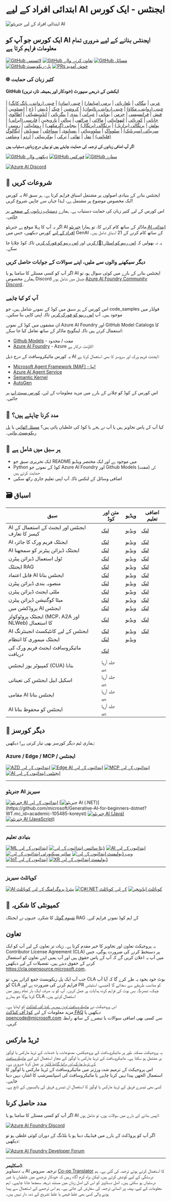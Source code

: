 <!--
CO_OP_TRANSLATOR_METADATA:
{
  "original_hash": "6a1ba0bd2cbfa4db17890fa34776225c",
  "translation_date": "2025-10-24T08:51:38+00:00",
  "source_file": "README.md",
  "language_code": "ur"
}
-->
# ابتدائی افراد کے لیے AI ایجنٹس - ایک کورس

![ابتدائی افراد کے لیے جنریٹو AI](../../translated_images/repo-thumbnailv2.06f4a48036fde647f6ba4eb19f5651babe59bb30e972748afb349e47725d7601.ur.png)

## ایک کورس جو آپ کو AI ایجنٹس بنانے کے لیے ضروری تمام معلومات فراہم کرتا ہے

[![GitHub لائسنس](https://img.shields.io/github/license/microsoft/ai-agents-for-beginners.svg)](https://github.com/microsoft/ai-agents-for-beginners/blob/master/LICENSE?WT.mc_id=academic-105485-koreyst)
[![GitHub تعاون کرنے والے](https://img.shields.io/github/contributors/microsoft/ai-agents-for-beginners.svg)](https://GitHub.com/microsoft/ai-agents-for-beginners/graphs/contributors/?WT.mc_id=academic-105485-koreyst)
[![GitHub مسائل](https://img.shields.io/github/issues/microsoft/ai-agents-for-beginners.svg)](https://GitHub.com/microsoft/ai-agents-for-beginners/issues/?WT.mc_id=academic-105485-koreyst)
[![GitHub پل-ریکویسٹ](https://img.shields.io/github/issues-pr/microsoft/ai-agents-for-beginners.svg)](https://GitHub.com/microsoft/ai-agents-for-beginners/pulls/?WT.mc_id=academic-105485-koreyst)
[![PRs خوش آمدید](https://img.shields.io/badge/PRs-welcome-brightgreen.svg?style=flat-square)](http://makeapullrequest.com?WT.mc_id=academic-105485-koreyst)

### 🌐 کثیر زبان کی حمایت

#### GitHub ایکشن کے ذریعے سپورٹ (خودکار اور ہمیشہ تازہ ترین)

<!-- CO-OP TRANSLATOR LANGUAGES TABLE START -->
[عربی](../ar/README.md) | [بنگالی](../bn/README.md) | [بلغاریائی](../bg/README.md) | [برمی (میانمار)](../my/README.md) | [چینی (سادہ)](../zh/README.md) | [چینی (روایتی، ہانگ کانگ)](../hk/README.md) | [چینی (روایتی، مکاؤ)](../mo/README.md) | [چینی (روایتی، تائیوان)](../tw/README.md) | [کروشین](../hr/README.md) | [چیک](../cs/README.md) | [ڈینش](../da/README.md) | [ڈچ](../nl/README.md) | [ایسٹونین](../et/README.md) | [فنش](../fi/README.md) | [فرانسیسی](../fr/README.md) | [جرمن](../de/README.md) | [یونانی](../el/README.md) | [عبرانی](../he/README.md) | [ہندی](../hi/README.md) | [ہنگریائی](../hu/README.md) | [انڈونیشیائی](../id/README.md) | [اطالوی](../it/README.md) | [جاپانی](../ja/README.md) | [کوریائی](../ko/README.md) | [لتھوانیائی](../lt/README.md) | [مالائی](../ms/README.md) | [مراٹھی](../mr/README.md) | [نیپالی](../ne/README.md) | [نارویجین](../no/README.md) | [فارسی (ایرانی)](../fa/README.md) | [پولش](../pl/README.md) | [پرتگالی (برازیل)](../br/README.md) | [پرتگالی (پرتگال)](../pt/README.md) | [پنجابی (گرمکھی)](../pa/README.md) | [رومانیائی](../ro/README.md) | [روسی](../ru/README.md) | [سربیائی (سیریلیک)](../sr/README.md) | [سلوواک](../sk/README.md) | [سلووینیائی](../sl/README.md) | [ہسپانوی](../es/README.md) | [سواحلی](../sw/README.md) | [سویڈش](../sv/README.md) | [ٹیگالوگ (فلپائنی)](../tl/README.md) | [تمل](../ta/README.md) | [تھائی](../th/README.md) | [ترکی](../tr/README.md) | [یوکرینیائی](../uk/README.md) | [اردو](./README.md) | [ویتنامی](../vi/README.md)
<!-- CO-OP TRANSLATOR LANGUAGES TABLE END -->

**اگر آپ اضافی زبانوں کی ترجمہ کی حمایت چاہتے ہیں تو [یہاں](https://github.com/Azure/co-op-translator/blob/main/getting_started/supported-languages.md) درج زبانیں دستیاب ہیں**

[![GitHub دیکھنے والے](https://img.shields.io/github/watchers/microsoft/ai-agents-for-beginners.svg?style=social&label=Watch)](https://GitHub.com/microsoft/ai-agents-for-beginners/watchers/?WT.mc_id=academic-105485-koreyst)
[![GitHub فورکس](https://img.shields.io/github/forks/microsoft/ai-agents-for-beginners.svg?style=social&label=Fork)](https://GitHub.com/microsoft/ai-agents-for-beginners/network/?WT.mc_id=academic-105485-koreyst)
[![GitHub ستارز](https://img.shields.io/github/stars/microsoft/ai-agents-for-beginners.svg?style=social&label=Star)](https://GitHub.com/microsoft/ai-agents-for-beginners/stargazers/?WT.mc_id=academic-105485-koreyst)

[![Azure AI Discord](https://dcbadge.limes.pink/api/server/kzRShWzttr)](https://discord.gg/kzRShWzttr)


## 🌱 شروعات کریں

یہ کورس AI ایجنٹس بنانے کے بنیادی اصولوں پر مشتمل اسباق فراہم کرتا ہے۔ ہر سبق ایک مخصوص موضوع پر مشتمل ہے، لہذا جہاں سے چاہیں شروع کریں!

اس کورس کے لیے کثیر زبان کی حمایت دستیاب ہے۔ ہمارے [دستیاب زبانوں کے صفحے پر جائیں](../..)۔

اگر یہ آپ کا پہلا موقع ہے جنریٹو AI ماڈلز کے ساتھ کام کرنے کا، تو ہمارا [جنریٹو AI ابتدائی افراد کے لیے](https://aka.ms/genai-beginners) کورس دیکھیں، جس میں GenAI کے ساتھ کام کرنے کے 21 اسباق شامل ہیں۔

یہ نہ بھولیں کہ [اس ریپو کو اسٹار (🌟) کریں](https://docs.github.com/en/get-started/exploring-projects-on-github/saving-repositories-with-stars?WT.mc_id=academic-105485-koreyst) اور [اس ریپو کو فورک کریں](https://github.com/microsoft/ai-agents-for-beginners/fork) تاکہ کوڈ چلایا جا سکے۔

### دیگر سیکھنے والوں سے ملیں، اپنے سوالات کے جوابات حاصل کریں

اگر آپ کو کسی مسئلے کا سامنا ہو یا AI ایجنٹس بنانے کے بارے میں کوئی سوال ہو، تو ہمارے مخصوص Discord چینل میں شامل ہوں [Azure AI Foundry Community Discord](https://aka.ms/ai-agents/discord)۔

### آپ کو کیا چاہیے

اس کورس کے ہر سبق میں کوڈ کے نمونے شامل ہیں، جو code_samples فولڈر میں موجود ہیں۔ آپ [اس ریپو کو فورک کریں](https://github.com/microsoft/ai-agents-for-beginners/fork) تاکہ اپنی کاپی بنا سکیں۔

ان مشقوں میں کوڈ کے نمونے Azure AI Foundry اور GitHub Model Catalogs کا استعمال کرتے ہیں تاکہ لینگویج ماڈلز کے ساتھ تعامل کیا جا سکے:

- [Github Models](https://aka.ms/ai-agents-beginners/github-models) - مفت / محدود
- [Azure AI Foundry](https://aka.ms/ai-agents-beginners/ai-foundry) - Azure اکاؤنٹ درکار ہے

یہ کورس مائیکروسافٹ کے درج ذیل AI ایجنٹ فریم ورک اور سروسز کا بھی استعمال کرتا ہے:

- [Microsoft Agent Framework (MAF) - نیا!](https://aka.ms/ai-agents-beginners/agent-framewrok)
- [Azure AI Agent Service](https://aka.ms/ai-agents-beginners/ai-agent-service)
- [Semantic Kernel](https://aka.ms/ai-agents-beginners/semantic-kernel)
- [AutoGen](https://aka.ms/ai-agents/autogen)

اس کورس کے کوڈ کو چلانے کے بارے میں مزید معلومات کے لیے، [کورس سیٹ اپ](./00-course-setup/README.md) پر جائیں۔

## 🙏 مدد کرنا چاہتے ہیں؟

کیا آپ کے پاس تجاویز ہیں یا آپ نے ہجے یا کوڈ کی غلطیاں پائی ہیں؟ [مسئلہ اٹھائیں](https://github.com/microsoft/ai-agents-for-beginners/issues?WT.mc_id=academic-105485-koreyst) یا [پل ریکویسٹ بنائیں](https://github.com/microsoft/ai-agents-for-beginners/pulls?WT.mc_id=academic-105485-koreyst)۔

## 📂 ہر سبق میں شامل ہے

- ایک تحریری سبق جو README میں موجود ہے اور ایک مختصر ویڈیو
- Python کوڈ کے نمونے جو Azure AI Foundry اور Github Models (مفت) کی حمایت کرتے ہیں
- اضافی وسائل کے لنکس تاکہ آپ اپنی تعلیم جاری رکھ سکیں

## 🗃️ اسباق

| **سبق**                                     | **متن اور کوڈ**                                   | **ویڈیو**                                                  | **اضافی تعلیم**                                                                      |
|---------------------------------------------|--------------------------------------------------|------------------------------------------------------------|---------------------------------------------------------------------------------------|
| AI ایجنٹس اور ایجنٹ کے استعمال کے کیسز کا تعارف | [لنک](./01-intro-to-ai-agents/README.md)         | [ویڈیو](https://youtu.be/3zgm60bXmQk?si=z8QygFvYQv-9WtO1)  | [لنک](https://aka.ms/ai-agents-beginners/collection?WT.mc_id=academic-105485-koreyst) |
| AI ایجنٹک فریم ورک کا جائزہ                  | [لنک](./02-explore-agentic-frameworks/README.md) | [ویڈیو](https://youtu.be/ODwF-EZo_O8?si=Vawth4hzVaHv-u0H)  | [لنک](https://aka.ms/ai-agents-beginners/collection?WT.mc_id=academic-105485-koreyst) |
| AI ایجنٹک ڈیزائن پیٹرنز کو سمجھنا            | [لنک](./03-agentic-design-patterns/README.md)    | [ویڈیو](https://youtu.be/m9lM8qqoOEA?si=BIzHwzstTPL8o9GF)  | [لنک](https://aka.ms/ai-agents-beginners/collection?WT.mc_id=academic-105485-koreyst) |
| ٹول استعمال ڈیزائن پیٹرن                     | [لنک](./04-tool-use/README.md)                   | [ویڈیو](https://youtu.be/vieRiPRx-gI?si=2z6O2Xu2cu_Jz46N)  | [لنک](https://aka.ms/ai-agents-beginners/collection?WT.mc_id=academic-105485-koreyst) |
| ایجنٹک RAG                                   | [لنک](./05-agentic-rag/README.md)                | [ویڈیو](https://youtu.be/WcjAARvdL7I?si=gKPWsQpKiIlDH9A3)  | [لنک](https://aka.ms/ai-agents-beginners/collection?WT.mc_id=academic-105485-koreyst) |
| قابل اعتماد AI ایجنٹس بنانا                  | [لنک](./06-building-trustworthy-agents/README.md)| [ویڈیو](https://youtu.be/iZKkMEGBCUQ?si=jZjpiMnGFOE9L8OK ) | [لنک](https://aka.ms/ai-agents-beginners/collection?WT.mc_id=academic-105485-koreyst) |
| منصوبہ بندی ڈیزائن پیٹرن                    | [لنک](./07-planning-design/README.md)            | [ویڈیو](https://youtu.be/kPfJ2BrBCMY?si=6SC_iv_E5-mzucnC)  | [لنک](https://aka.ms/ai-agents-beginners/collection?WT.mc_id=academic-105485-koreyst) |
| ملٹی ایجنٹ ڈیزائن پیٹرن                      | [لنک](./08-multi-agent/README.md)                | [ویڈیو](https://youtu.be/V6HpE9hZEx0?si=rMgDhEu7wXo2uo6g)  | [لنک](https://aka.ms/ai-agents-beginners/collection?WT.mc_id=academic-105485-koreyst) |
| میٹا کوگنیشن ڈیزائن پیٹرن                    | [لنک](./09-metacognition/README.md)              | [ویڈیو](https://youtu.be/His9R6gw6Ec?si=8gck6vvdSNCt6OcF)  | [لنک](https://aka.ms/ai-agents-beginners/collection?WT.mc_id=academic-105485-koreyst) |
| پروڈکشن میں AI ایجنٹس                        | [لنک](./10-ai-agents-production/README.md)       | [ویڈیو](https://youtu.be/l4TP6IyJxmQ?si=31dnhexRo6yLRJDl)  | [لنک](https://aka.ms/ai-agents-beginners/collection?WT.mc_id=academic-105485-koreyst) |
| ایجنٹک پروٹوکولز (MCP، A2A اور NLWeb) کا استعمال | [لنک](./11-agentic-protocols/README.md)           | [ویڈیو](https://youtu.be/X-Dh9R3Opn8)                                 | [لنک](https://aka.ms/ai-agents-beginners/collection?WT.mc_id=academic-105485-koreyst) |
| AI ایجنٹس کے لیے کانٹیکسٹ انجینئرنگ            | [لنک](./12-context-engineering/README.md)         | [ویڈیو](https://youtu.be/F5zqRV7gEag)                                 | [لنک](https://aka.ms/ai-agents-beginners/collection?WT.mc_id=academic-105485-koreyst) |
| ایجنٹک میموری کا انتظام                      | [لنک](./13-agent-memory/README.md)     |      [ویڈیو](https://youtu.be/QrYbHesIxpw?si=vZkVwKrQ4ieCcIPx)                                                      |                                                                                        |
| مائیکروسافٹ ایجنٹ فریم ورک کی دریافت                         | [لنک](./14-microsoft-agent-framework/README.md)                            |                                                            |                                                                                        |
| کمپیوٹر یوز ایجنٹس (CUA) بنانا           | جلد آرہا ہے                            |                                                            |                                                                                        |
| اسکیل ایبل ایجنٹس کی تعیناتی                    | جلد آرہا ہے                            |                                                            |                                                                                        |
| مقامی AI ایجنٹس بنانا                     | جلد آرہا ہے                               |                                                            |                                                                                        |
| AI ایجنٹس کو محفوظ بنانا                           | جلد آرہا ہے                               |                                                            |                                                                                        |

## 🎒 دیگر کورسز

ہماری ٹیم دیگر کورسز بھی تیار کرتی ہے! دیکھیں:

### Azure / Edge / MCP / ایجنٹس
[![AZD ابتدائیوں کے لیے](https://img.shields.io/badge/AZD%20for%20Beginners-0078D4?style=for-the-badge&labelColor=E5E7EB&color=0078D4)](https://github.com/microsoft/AZD-for-beginners?WT.mc_id=academic-105485-koreyst)
[![Edge AI ابتدائیوں کے لیے](https://img.shields.io/badge/Edge%20AI%20for%20Beginners-00B8E4?style=for-the-badge&labelColor=E5E7EB&color=00B8E4)](https://github.com/microsoft/edgeai-for-beginners?WT.mc_id=academic-105485-koreyst)
[![MCP ابتدائیوں کے لیے](https://img.shields.io/badge/MCP%20for%20Beginners-009688?style=for-the-badge&labelColor=E5E7EB&color=009688)](https://github.com/microsoft/mcp-for-beginners?WT.mc_id=academic-105485-koreyst)
[![AI ایجنٹس ابتدائیوں کے لیے](https://img.shields.io/badge/AI%20Agents%20for%20Beginners-00C49A?style=for-the-badge&labelColor=E5E7EB&color=00C49A)](https://github.com/microsoft/ai-agents-for-beginners?WT.mc_id=academic-105485-koreyst)

---

### جنریٹو AI سیریز
[![جنریٹو AI ابتدائیوں کے لیے](https://img.shields.io/badge/Generative%20AI%20for%20Beginners-8B5CF6?style=for-the-badge&labelColor=E5E7EB&color=8B5CF6)](https://github.com/microsoft/generative-ai-for-beginners?WT.mc_id=academic-105485-koreyst)
[![جنریٹو AI (.NET)](https://img.shields.io/badge/Generative%20AI%20(.NET)-9333EA?style=for-the-badge&labelColor=E5E7EB&color=9333EA)](https://github.com/microsoft/Generative-AI-for-beginners-dotnet?WT.mc_id=academic-105485-koreyst)
[![جنریٹو AI (Java)](https://img.shields.io/badge/Generative%20AI%20(Java)-C084FC?style=for-the-badge&labelColor=E5E7EB&color=C084FC)](https://github.com/microsoft/generative-ai-for-beginners-java?WT.mc_id=academic-105485-koreyst)
[![جنریٹو AI (JavaScript)](https://img.shields.io/badge/Generative%20AI%20(JavaScript)-E879F9?style=for-the-badge&labelColor=E5E7EB&color=E879F9)](https://github.com/microsoft/generative-ai-with-javascript?WT.mc_id=academic-105485-koreyst)

---

### بنیادی تعلیم
[![ML ابتدائیوں کے لیے](https://img.shields.io/badge/ML%20for%20Beginners-22C55E?style=for-the-badge&labelColor=E5E7EB&color=22C55E)](https://aka.ms/ml-beginners?WT.mc_id=academic-105485-koreyst)
[![ڈیٹا سائنس ابتدائیوں کے لیے](https://img.shields.io/badge/Data%20Science%20for%20Beginners-84CC16?style=for-the-badge&labelColor=E5E7EB&color=84CC16)](https://aka.ms/datascience-beginners?WT.mc_id=academic-105485-koreyst)
[![AI ابتدائیوں کے لیے](https://img.shields.io/badge/AI%20for%20Beginners-A3E635?style=for-the-badge&labelColor=E5E7EB&color=A3E635)](https://aka.ms/ai-beginners?WT.mc_id=academic-105485-koreyst)
[![سائبر سیکیورٹی ابتدائیوں کے لیے](https://img.shields.io/badge/Cybersecurity%20for%20Beginners-F97316?style=for-the-badge&labelColor=E5E7EB&color=F97316)](https://github.com/microsoft/Security-101?WT.mc_id=academic-96948-sayoung)
[![ویب ڈیولپمنٹ ابتدائیوں کے لیے](https://img.shields.io/badge/Web%20Dev%20for%20Beginners-EC4899?style=for-the-badge&labelColor=E5E7EB&color=EC4899)](https://aka.ms/webdev-beginners?WT.mc_id=academic-105485-koreyst)
[![IoT ابتدائیوں کے لیے](https://img.shields.io/badge/IoT%20for%20Beginners-14B8A6?style=for-the-badge&labelColor=E5E7EB&color=14B8A6)](https://aka.ms/iot-beginners?WT.mc_id=academic-105485-koreyst)
[![XR ڈیولپمنٹ ابتدائیوں کے لیے](https://img.shields.io/badge/XR%20Development%20for%20Beginners-38BDF8?style=for-the-badge&labelColor=E5E7EB&color=38BDF8)](https://github.com/microsoft/xr-development-for-beginners?WT.mc_id=academic-105485-koreyst)

---

### کوپائلٹ سیریز
[![AI پیئرڈ پروگرامنگ کے لیے کوپائلٹ](https://img.shields.io/badge/Copilot%20for%20AI%20Paired%20Programming-FACC15?style=for-the-badge&labelColor=E5E7EB&color=FACC15)](https://aka.ms/GitHubCopilotAI?WT.mc_id=academic-105485-koreyst)
[![C#/.NET کے لیے کوپائلٹ](https://img.shields.io/badge/Copilot%20for%20C%23/.NET-FBBF24?style=for-the-badge&labelColor=E5E7EB&color=FBBF24)](https://github.com/microsoft/mastering-github-copilot-for-dotnet-csharp-developers?WT.mc_id=academic-105485-koreyst)
[![کوپائلٹ ایڈونچر](https://img.shields.io/badge/Copilot%20Adventure-FDE68A?style=for-the-badge&labelColor=E5E7EB&color=FDE68A)](https://github.com/microsoft/CopilotAdventures?WT.mc_id=academic-105485-koreyst)

## 🌟 کمیونٹی کا شکریہ

[شیوم گوئل](https://www.linkedin.com/in/shivam2003/) کا شکریہ جنہوں نے ایجنٹک RAG کے اہم کوڈ نمونے فراہم کیے۔

## تعاون

یہ پروجیکٹ تعاون اور تجاویز کا خیر مقدم کرتا ہے۔ زیادہ تر تعاون کے لیے آپ کو ایک  
Contributor License Agreement (CLA) پر دستخط کرنے کی ضرورت ہوگی، جس میں آپ یہ اعلان کریں گے کہ آپ کے پاس حقوق ہیں اور آپ ہمیں اپنے تعاون کو استعمال کرنے کے حقوق دیتے ہیں۔ تفصیلات کے لیے دیکھیں <https://cla.opensource.microsoft.com>۔

جب آپ ایک پل ریکویسٹ جمع کراتے ہیں، تو CLA بوٹ خود بخود یہ طے کرے گا کہ آیا آپ کو CLA فراہم کرنے کی ضرورت ہے اور PR کو مناسب طریقے سے سجائے گا (جیسے، اسٹیٹس چیک، تبصرہ)۔ بس بوٹ کی فراہم کردہ ہدایات پر عمل کریں۔ آپ کو یہ صرف ایک بار تمام ریپوز میں کرنا ہوگا جو ہمارے CLA استعمال کرتے ہیں۔

اس پروجیکٹ نے [مائیکروسافٹ اوپن سورس کوڈ آف کنڈکٹ](https://opensource.microsoft.com/codeofconduct/) کو اپنایا ہے۔  
مزید معلومات کے لیے [کوڈ آف کنڈکٹ FAQ](https://opensource.microsoft.com/codeofconduct/faq/) دیکھیں یا  
[opencode@microsoft.com](mailto:opencode@microsoft.com) سے کسی بھی اضافی سوالات یا تبصرے کے ساتھ رابطہ کریں۔

## ٹریڈ مارکس

یہ پروجیکٹ ممکنہ طور پر مائیکروسافٹ کے پروجیکٹس، مصنوعات، یا خدمات کے ٹریڈ مارکس یا لوگوز پر مشتمل ہو سکتا ہے۔ مائیکروسافٹ کے ٹریڈ مارکس یا لوگوز کے مجاز استعمال کے لیے [مائیکروسافٹ کے ٹریڈ مارک اور برانڈ گائیڈ لائنز](https://www.microsoft.com/legal/intellectualproperty/trademarks/usage/general) پر عمل کرنا ضروری ہے۔  
اس پروجیکٹ کے ترمیم شدہ ورژنز میں مائیکروسافٹ کے ٹریڈ مارکس یا لوگوز کا استعمال الجھن پیدا نہیں کرنا چاہیے یا مائیکروسافٹ کی اسپانسرشپ کا اشارہ نہیں دینا چاہیے۔  
کسی بھی تیسرے فریق کے ٹریڈ مارکس یا لوگوز کا استعمال ان تیسرے فریق کی پالیسیوں کے تابع ہے۔

## مدد حاصل کرنا

اگر آپ کو کسی مسئلے کا سامنا ہو یا AI ایپس بنانے کے بارے میں سوالات ہوں، تو شامل ہوں:

[![Azure AI Foundry Discord](https://img.shields.io/badge/Discord-Azure_AI_Foundry_Community_Discord-blue?style=for-the-badge&logo=discord&color=5865f2&logoColor=fff)](https://aka.ms/foundry/discord)

اگر آپ کو پروڈکٹ کے بارے میں فیڈبیک دینا ہو یا بلڈنگ کے دوران کوئی غلطی ہو تو دیکھیں:

[![Azure AI Foundry Developer Forum](https://img.shields.io/badge/GitHub-Azure_AI_Foundry_Developer_Forum-blue?style=for-the-badge&logo=github&color=000000&logoColor=fff)](https://aka.ms/foundry/forum)

---

**ڈسکلیمر**:  
یہ دستاویز AI ترجمہ سروس [Co-op Translator](https://github.com/Azure/co-op-translator) کا استعمال کرتے ہوئے ترجمہ کی گئی ہے۔ ہم درستگی کے لیے کوشش کرتے ہیں، لیکن براہ کرم آگاہ رہیں کہ خودکار ترجمے میں غلطیاں یا غیر درستیاں ہو سکتی ہیں۔ اصل دستاویز کو اس کی اصل زبان میں مستند ذریعہ سمجھا جانا چاہیے۔ اہم معلومات کے لیے، پیشہ ور انسانی ترجمہ کی سفارش کی جاتی ہے۔ ہم اس ترجمے کے استعمال سے پیدا ہونے والی کسی بھی غلط فہمی یا غلط تشریح کے ذمہ دار نہیں ہیں۔